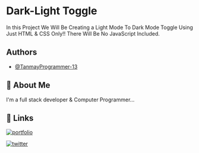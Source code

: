 # Dark-Light Toggle 
In this Project We Will Be Creating a Light Mode To Dark Mode Toggle Using Just HTML & CSS Only!! There Will Be No JavaScript Included. 

## Authors

- [@TanmayProgrammer-13](https://github.com/TanmayProgrammer-13)


## 🚀 About Me
I'm a full stack developer & Computer Programmer...

## 🔗 Links
[![portfolio](https://img.shields.io/badge/website-000?style=for-the-badge&logo=ko-fi&logoColor=white)](https://mrprogrammer.in/)

[![twitter](https://img.shields.io/badge/twitter-1DA1F2?style=for-the-badge&logo=twitter&logoColor=white)](https://twitter.com/MrProgrammer21)

